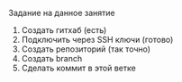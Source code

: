 Задание на данное занятие
1. Создать гитхаб (есть)
2. Подключить через SSH ключи (готово)
3. Создать репозиторий (так точно)
4. Создать branch
5. Сделать коммит в этой ветке